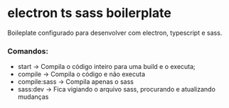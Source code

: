 # electron ts sass boilerplate

Boileplate configurado para desenvolver com electron, typescript e sass.

### Comandos:

- start -> Compila o código inteiro para uma build e o executa;
- compile -> Compila o código e não executa
- compile:sass -> Compila apenas o sass
- sass:dev -> Fica vigiando o arquivo sass, procurando e atualizando mudanças
